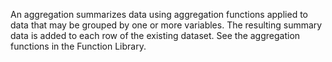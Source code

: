 An aggregation summarizes data using aggregation functions applied to data that may be grouped
by one or more variables. The resulting summary data is added to each row of the
existing dataset.  See the aggregation functions in the Function Library.
